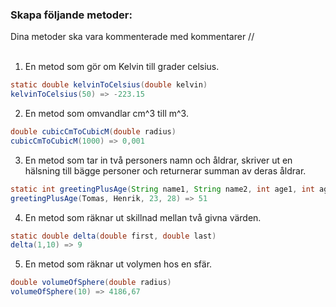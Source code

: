 ### Skapa följande metoder:
Dina metoder ska vara kommenterade med kommentarer // <br><br>
1. En metod som gör om Kelvin till grader celsius.
```java
static double kelvinToCelsius(double kelvin)
kelvinToCelsius(50) => -223.15
```

2. En metod som omvandlar cm^3 till m^3.
```java
double cubicCmToCubicM(double radius)
cubicCmToCubicM(1000) => 0,001
```

3. En metod som tar in två personers namn och åldrar, skriver ut en hälsning till bägge personer och returnerar summan av deras åldrar.
```java
static int greetingPlusAge(String name1, String name2, int age1, int age2)
greetingPlusAge(Tomas, Henrik, 23, 28) => 51
```

4. En metod som räknar ut skillnad mellan två givna värden.
```java
static double delta(double first, double last)
delta(1,10) => 9
```

5. En metod som räknar ut volymen hos en sfär.
```java
double volumeOfSphere(double radius)
volumeOfSphere(10) => 4186,67
```
